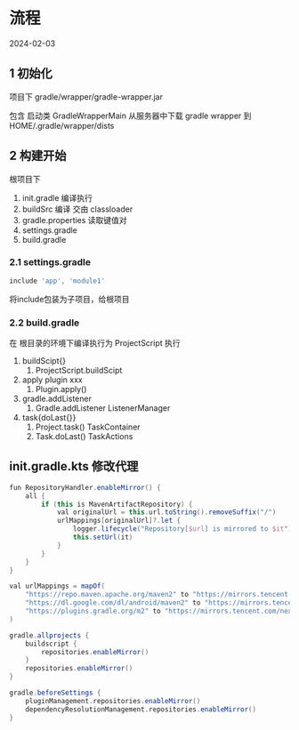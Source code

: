 # 流程
2024-02-03

## 1 初始化

项目下
gradle/wrapper/gradle-wrapper.jar

包含 启动类 GradleWrapperMain 从服务器中下载 gradle wrapper 到 HOME/.gradle/wrapper/dists

## 2 构建开始

根项目下
1. init.gradle 编译执行
2. buildSrc 编译 交由 classloader
3. gradle.properties 读取键值对
4. settings.gradle
5. build.gradle

### 2.1 settings.gradle

```gradle
include 'app', 'module1'
```

将include包装为子项目，给根项目

### 2.2 build.gradle

在 根目录的环境下编译执行为 ProjectScript 执行

1. buildScipt{}
   1. ProjectScript.buildScipt
2. apply plugin xxx
   1. Plugin.apply()
3. gradle.addListener
   1. Gradle.addListener  ListenerManager
4. task{doLast{}}
   1. Project.task()  TaskContainer
   2. Task.doLast() TaskActions



## init.gradle.kts 修改代理

```gradle
fun RepositoryHandler.enableMirror() {
    all {
        if (this is MavenArtifactRepository) {
            val originalUrl = this.url.toString().removeSuffix("/")
            urlMappings[originalUrl]?.let {
                logger.lifecycle("Repository[$url] is mirrored to $it")
                this.setUrl(it)
            }
        }
    }
}

val urlMappings = mapOf(
    "https://repo.maven.apache.org/maven2" to "https://mirrors.tencent.com/nexus/repository/maven-public/",
    "https://dl.google.com/dl/android/maven2" to "https://mirrors.tencent.com/nexus/repository/maven-public/",
    "https://plugins.gradle.org/m2" to "https://mirrors.tencent.com/nexus/repository/gradle-plugins/"
)

gradle.allprojects {
    buildscript {
        repositories.enableMirror()
    }
    repositories.enableMirror()
}

gradle.beforeSettings { 
    pluginManagement.repositories.enableMirror()
    dependencyResolutionManagement.repositories.enableMirror()
}
```